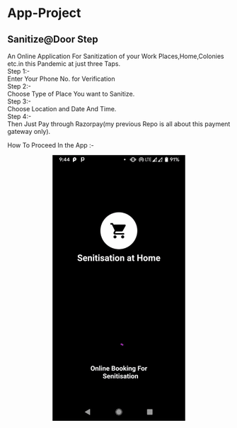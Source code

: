 # App-Project
## Sanitize@Door Step

An Online Application For Sanitization of your Work Places,Home,Colonies etc.in this Pandemic at just three Taps.<br>
Step 1:-<br>
 Enter Your Phone No. for Verification<br>
Step 2:-<br>
Choose Type of Place You want to Sanitize.<br>
Step 3:-<br>
Choose Location and Date And Time.<br>
Step 4:-<br>
Then Just Pay through Razorpay(my previous Repo is all about this payment gateway only).<br>

How To Proceed In the App :-
<p align="center">
<img src="Senitize-master/assets/ez.gif" height=600; center>
 </p>


